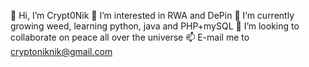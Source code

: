 👋 Hi, I’m Crypt0Nik
👀 I’m interested in RWA and DePin
🌱 I’m currently growing weed, learning python, java and PHP+mySQL
💞️ I’m looking to collaborate on peace all over the universe
📫 E-mail me to cryptoniknik@gmail.com
